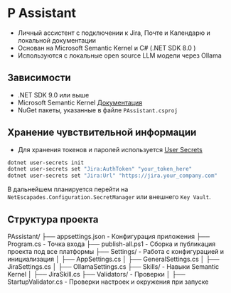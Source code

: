 # P Assistant

* Личный ассистент с подключении к Jira, Почте и Календарю и локальной документации
* Основан на Microsoft Semantic Kernel и C# (.NET SDK 8.0 )
* Используются с локальные open source LLM модели через Ollama

## Зависимости

* .NET SDK 9.0 или выше
* Microsoft Semantic Kernel [Документация](https://learn.microsoft.com/en-us/semantic-kernel/overview/)
* NuGet пакеты, указанные в файле `PAssistant.csproj`

## Хранение чувствительной информации

* Для хранения токенов и паролей используется [User Secrets](https://learn.microsoft.com/en-us/aspnet/core/security/app-secrets?view=aspnetcore-7.0)

```bash
dotnet user-secrets init
dotnet user-secrets set "Jira:AuthToken" "your_token_here"
dotnet user-secrets set "Jira:Url" "https://jira.your_company.com"
```

В дальнейшем планируется перейти на `NetEscapades.Configuration.SecretManager` или внешнего `Key Vault`.

## Структура проекта

PAssistant/
├── appsettings.json                - Конфигурация приложения
├── Program.cs                      - Точка входа
├── publish-all.ps1                 - Сборка и публикация проекта под все платформы
├── Settings/                       - Работа с конфигурацией и инициализация
│   ├── AppSettings.cs
│   ├── GeneralSettings.cs
│   ├── JiraSettings.cs
│   ├── OllamaSettings.cs
├── Skills/                         - Навыки Semantic Kernel
│   ├── JiraSkill.cs
├── Validators/                     - Проверки
│   ├── StartupValidator.cs         - Проверки настроек и окружения при запуске

